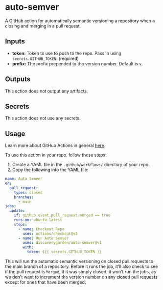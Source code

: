 # auto-semver

A GitHub action for automatically semantic versioning a repository when a closing and merging in a pull request.


## Inputs
- **token:** Token to use to push to the repo. Pass in using `secrets.GITHUB_TOKEN`. (required)
- **prefix:** The prefix prepended to the version number. Default is `v`.

## Outputs
This action does not output any artifacts.

## Secrets
This action does not use any secrets.

## Usage
Learn more about GitHub Actions in general [here](https://docs.github.com/en/actions/quickstart). 

To use this action in your repo, follow these steps:

 1. Create a YAML file in the `.github/workflows/` directory of your repo.
 2.  Copy the following into the YAML file:
```yaml
name: Auto Semver
on:
  pull_request:
    types: closed
    branches:
      - main
jobs:
  update:
    if: github.event.pull_request.merged == true
    runs-on: ubuntu-latest
    steps:
      - name: Checkout Repo
        uses: actions/checkout@v3
      - name: Run Auto Semver
        uses: discoverygarden/auto-semver@v1
        with:
          token: ${{ secrets.GITHUB_TOKEN }}
```
This will run the automatic semantic versioning on closed pull requests to the main branch of a repository. Before it runs the job, it'll also check to see if the pull request is `Merged`, if it was simply closed, it won't run the jobs, as we don't want to increment the version number on any closed pull requests except for ones that have been merged.
